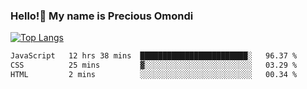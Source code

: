 ### Hello!👋 My name is Precious Omondi 

[![Top Langs](https://github-readme-stats.vercel.app/api/top-langs/?username=Presho99&langs_count=8&theme=dark)](https://github.com/Presho99/github-readme-stats)



<!--START_SECTION:waka-->

```txt
JavaScript   12 hrs 38 mins  ████████████████████████░   96.37 %
CSS          25 mins         ▓░░░░░░░░░░░░░░░░░░░░░░░░   03.29 %
HTML         2 mins          ░░░░░░░░░░░░░░░░░░░░░░░░░   00.34 %
```

<!--END_SECTION:waka-->

